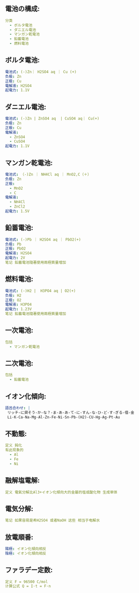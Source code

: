 ## 電池の構成:

```yaml
分类
  - ボルタ電池
  - ダニエル電池
  - マンガン乾電池
  - 鉛蓄電池
  - 燃料電池

```

## ボルタ電池:

```yaml
電池式: (-)Zn｜ H2SO4 aq ｜ Cu (+)
负极: Zn
正极: Cu
電解液: H2SO4
起電力: 1.1V

```

## ダニエル電池:

```yaml
電池式: (-)Zn | ZnSO4 aq  | CuSO4 aq｜ Cu(+)
负极: Zn
正极: Cu
電解液:
  - ZnSO4
  - CuSO4
起電力: 1.1V

```

## マンガン乾電池:

```yaml
電池式: （-)Zn ｜ NH4Cl aq ｜ MnO2,C（＋）
负极: Zn
正极:
  - MnO2
  - C
電解液:
  - NH4Cl
  - ZnCl2
起電力: 1.5V

```

## 鉛蓄電池:

```yaml
電池式: (-)Pb ｜ H2SO4 aq ｜ PbO2(+)
负极: Pb
正极: PbO2
電解液: H2SO4
起電力: 2V
笔记 鉛蓄電池隨著使用兩極質量增加

```

## 燃料電池:

```yaml
電池式: (-)H2 |  H3PO4 aq | O2(+)
负极: H2
正极: O2
電解液: H3PO4
起電力: 1.23V
笔记 鉛蓄電池隨著使用兩極質量增加

```

## 一次電池:

```yaml
包括
  - マンガン乾電池

```

## 二次電池:

```yaml
包括
  - 鉛蓄電池

```

## イオン化傾向:

```yaml
語呂合わせ: |
 リッチ-に貸そう-か-な？-ま-あ-あ-て-に-すん-な-ひ-ど-す-ぎる-借-金
 Li-K-Ca-Na-Mg-Al-Zn-Fe-Ni-Sn-Pb-(H2)-CU-Hg-Ag-Pt-Au

```

## 不動態:

```yaml
定义 鈍化
有此现象的
  - Al
  - Fe
  - Ni

```

## 融解塩電解:

```yaml
定义 電氣分解比Al3+イオン化傾向大的金屬的塩或酸化物 生成単体

```

## 電気分解:

```yaml
笔记 如果容易是希H2SO4 或者NaOH 这些 相当于电解水

```

## 放電順番:

```yaml
陽極: イオン化傾向相反
陰極: イオン化傾向相反

```

## ファラデー定数:

```yaml
定义 F = 96500 C/mol
计算公式 Q = I·t = F·n
```